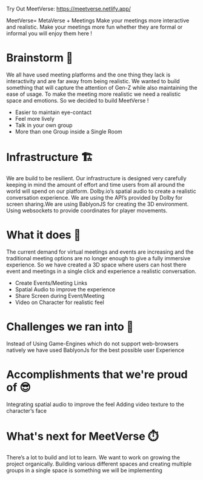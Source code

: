Try Out MeetVerse:
https://meetverse.netlify.app/

MeetVerse= MetaVerse + Meetings 
Make your meetings more interactive and realistic. Make your meetings more fun whether they are formal or informal you will enjoy them here !

# Brainstorm 🧠

We all have used meeting platforms and the one thing they lack is interactivity and are far away from being realistic. We wanted to build something that will capture the attention of Gen-Z while also maintaining the ease of usage. To make the meeting more realistic we need a realistic space and emotions. So we decided to build MeetVerse !
- Easier to maintain eye-contact 
- Feel more lively 
- Talk in your own group 
- More than one Group inside a Single Room


# Infrastructure 🏗️

We are build to be resilient. Our infrastructure is designed very carefully keeping in mind the amount of effort and time users from all around the world will spend on our platform. Dolby.io’s spatial audio to create a realistic conversation experience. We are using the API’s provided by Dolby for screen sharing.We are using BablyonJS for creating the 3D environment. Using websockets to provide coordinates for player movements. 


# What it does 🔧

The current demand for virtual meetings and events are increasing and the traditional meeting options are no longer enough to give a fully immersive experience. So we have created a 3D space where users can host there event and meetings in a single click and experience a realistic conversation. 

- Create Events/Meeting Links 
- Spatial Audio to improve the experience 
- Share Screen during Event/Meeting 
- Video on Character for realistic feel


# Challenges we ran into 💪

Instead of Using Game-Engines which do not support web-browsers natively we have used BablyonJs for the best possible user Experience


# Accomplishments that we're proud of 😎

Integrating spatial audio to improve the feel 
Adding video texture to the character’s face 


# What's next for MeetVerse ⏱️

There’s a lot to build and lot to learn. We want to work on growing the project organically. Building various different spaces and creating multiple groups in a single space is something we will be implementing

